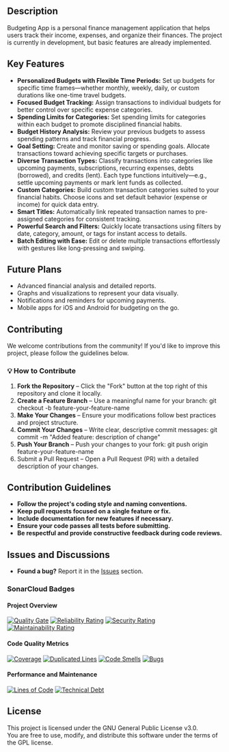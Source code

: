 ## Description

Budgeting App is a personal finance management application that helps users track their income, expenses, and organize their finances. The project is currently in development, but basic features are already implemented.

## Key Features

-   **Personalized Budgets with Flexible Time Periods:** Set up budgets for specific time frames—whether monthly, weekly, daily, or custom durations like one-time travel budgets.
-   **Focused Budget Tracking:** Assign transactions to individual budgets for better control over specific expense categories.
-   **Spending Limits for Categories:** Set spending limits for categories within each budget to promote disciplined financial habits.
-   **Budget History Analysis:** Review your previous budgets to assess spending patterns and track financial progress.
-   **Goal Setting:** Create and monitor saving or spending goals. Allocate transactions toward achieving specific targets or purchases.
-   **Diverse Transaction Types:** Classify transactions into categories like upcoming payments, subscriptions, recurring expenses, debts (borrowed), and credits (lent). Each type functions intuitively—e.g., settle upcoming payments or mark lent funds as collected.
-   **Custom Categories:** Build custom transaction categories suited to your financial habits. Choose icons and set default behavior (expense or income) for quick data entry.
-   **Smart Titles:** Automatically link repeated transaction names to pre-assigned categories for consistent tracking.
-   **Powerful Search and Filters:** Quickly locate transactions using filters by date, category, amount, or tags for instant access to details.
-   **Batch Editing with Ease:** Edit or delete multiple transactions effortlessly with gestures like long-pressing and swiping.

## Future Plans

-   Advanced financial analysis and detailed reports.
-   Graphs and visualizations to represent your data visually.
-   Notifications and reminders for upcoming payments.
-   Mobile apps for iOS and Android for budgeting on the go.

## Contributing

We welcome contributions from the community! If you'd like to improve this project, please follow the guidelines below.

### 💡 How to Contribute

1. **Fork the Repository** – Click the "Fork" button at the top right of this repository and clone it locally.
2. **Create a Feature Branch** – Use a meaningful name for your branch:
   git checkout -b feature-your-feature-name
3. **Make Your Changes** – Ensure your modifications follow best practices and project structure.
4. **Commit Your Changes** – Write clear, descriptive commit messages:
   git commit -m "Added feature: description of change"
5. **Push Your Branch** – Push your changes to your fork:
   git push origin feature-your-feature-name
6. Submit a Pull Request – Open a Pull Request (PR) with a detailed description of your changes.

## Contribution Guidelines

-   **Follow the project's coding style and naming conventions.**
-   **Keep pull requests focused on a single feature or fix.**
-   **Include documentation for new features if necessary.**
-   **Ensure your code passes all tests before submitting.**
-   **Be respectful and provide constructive feedback during code reviews.**

## Issues and Discussions

-   **Found a bug?** Report it in the [Issues](https://github.com/Gryshchenko/finance_app/issues) section.

### SonarCloud Badges

#### Project Overview

[![Quality Gate](https://sonarcloud.io/api/project_badges/measure?project=Gryshchenko_finance_app&metric=alert_status)](https://sonarcloud.io/dashboard?id=Gryshchenko_finance_app)
[![Reliability Rating](https://sonarcloud.io/api/project_badges/measure?project=Gryshchenko_finance_app&metric=reliability_rating)](https://sonarcloud.io/dashboard?id=Gryshchenko_finance_app)
[![Security Rating](https://sonarcloud.io/api/project_badges/measure?project=Gryshchenko_finance_app&metric=security_rating)](https://sonarcloud.io/dashboard?id=Gryshchenko_finance_app)
[![Maintainability Rating](https://sonarcloud.io/api/project_badges/measure?project=Gryshchenko_finance_app&metric=sqale_rating)](https://sonarcloud.io/dashboard?id=Gryshchenko_finance_app)

#### Code Quality Metrics

[![Coverage](https://sonarcloud.io/api/project_badges/measure?project=Gryshchenko_finance_app&metric=coverage)](https://sonarcloud.io/dashboard?id=Gryshchenko_finance_app)
[![Duplicated Lines](https://sonarcloud.io/api/project_badges/measure?project=Gryshchenko_finance_app&metric=duplicated_lines_density)](https://sonarcloud.io/dashboard?id=Gryshchenko_finance_app)
[![Code Smells](https://sonarcloud.io/api/project_badges/measure?project=Gryshchenko_finance_app&metric=code_smells)](https://sonarcloud.io/dashboard?id=Gryshchenko_finance_app)
[![Bugs](https://sonarcloud.io/api/project_badges/measure?project=Gryshchenko_finance_app&metric=bugs)](https://sonarcloud.io/dashboard?id=Gryshchenko_finance_app)

#### Performance and Maintenance

[![Lines of Code](https://sonarcloud.io/api/project_badges/measure?project=Gryshchenko_finance_app&metric=ncloc)](https://sonarcloud.io/dashboard?id=Gryshchenko_finance_app)
[![Technical Debt](https://sonarcloud.io/api/project_badges/measure?project=Gryshchenko_finance_app&metric=sqale_index)](https://sonarcloud.io/dashboard?id=Gryshchenko_finance_app)

## License

This project is licensed under the GNU General Public License v3.0.  
You are free to use, modify, and distribute this software under the terms of the GPL license.
